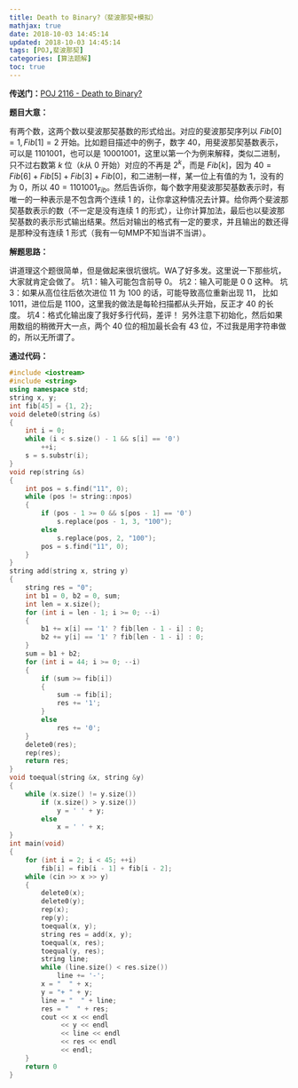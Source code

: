 ```yaml
---
title: Death to Binary?（斐波那契+模拟）
mathjax: true
date: 2018-10-03 14:45:14
updated: 2018-10-03 14:45:14
tags: [POJ,斐波那契]
categories: [算法题解]
toc: true
---
```



**传送门：**[POJ 2116 - Death to Binary?](http://poj.org/problem?id=2116)

**题目大意：**

有两个数，这两个数以斐波那契基数的形式给出。对应的斐波那契序列以 $Fib[0]=1, Fib[1]=2$ 开始。比如题目描述中的例子，数字 $40$，用斐波那契基数表示，可以是 $1101001$，也可以是 $10001001$，这里以第一个为例来解释，类似二进制，只不过右数第 $k$ 位（$k$从 $0$ 开始）对应的不再是 $2^k$，而是 $Fib[k]$，因为 $40=Fib[6]+Fib[5]+Fib[3]+Fib[0]$，和二进制一样，某一位上有值的为 $1$，没有的为 $0$，所以 $40=1101001_{Fib}$。然后告诉你，每个数字用斐波那契基数表示时，有唯一的一种表示是不包含两个连续 $1$ 的，让你拿这种情况去计算。给你两个斐波那契基数表示的数（不一定是没有连续 $1$ 的形式），让你计算加法，最后也以斐波那契基数的表示形式输出结果。然后对输出的格式有一定的要求，并且输出的数还得是那种没有连续 $1$ 形式（我有一句MMP不知当讲不当讲）。

**解题思路：**

讲道理这个题很简单，但是做起来很坑很坑。WA了好多发。这里说一下那些坑，大家就肯定会做了。
坑1：输入可能包含前导 $0$。
坑2：输入可能是 $0\ 0$ 这种。
坑3：如果从高位往后依次进位 $11$ 为 $100$ 的话，可能导致高位重新出现 $11$， 比如 $1011$，进位后是 $1100$，这里我的做法是每轮扫描都从头开始，反正才 $40$ 的长度。
坑4：格式化输出废了我好多行代码，差评！
另外注意下初始化，然后如果用数组的稍微开大一点，两个 $40$ 位的相加最长会有 $43$ 位，不过我是用字符串做的，所以无所谓了。<!--more-->

**通过代码：**

```cpp
#include <iostream>
#include <string>
using namespace std;
string x, y;
int fib[45] = {1, 2};
void delete0(string &s)
{
    int i = 0;
    while (i < s.size() - 1 && s[i] == '0')
        ++i;
    s = s.substr(i);
}
void rep(string &s)
{
    int pos = s.find("11", 0);
    while (pos != string::npos)
    {
        if (pos - 1 >= 0 && s[pos - 1] == '0')
            s.replace(pos - 1, 3, "100");
        else
            s.replace(pos, 2, "100");
        pos = s.find("11", 0);
    }
}
string add(string x, string y)
{
    string res = "0";
    int b1 = 0, b2 = 0, sum;
    int len = x.size();
    for (int i = len - 1; i >= 0; --i)
    {
        b1 += x[i] == '1' ? fib[len - 1 - i] : 0;
        b2 += y[i] == '1' ? fib[len - 1 - i] : 0;
    }
    sum = b1 + b2;
    for (int i = 44; i >= 0; --i)
    {
        if (sum >= fib[i])
        {
            sum -= fib[i];
            res += '1';
        }
        else
            res += '0';
    }
    delete0(res);
    rep(res);
    return res;
}
void toequal(string &x, string &y)
{
    while (x.size() != y.size())
        if (x.size() > y.size())
            y = ' ' + y;
        else
            x = ' ' + x;
}
int main(void)
{
    for (int i = 2; i < 45; ++i)
        fib[i] = fib[i - 1] + fib[i - 2];
    while (cin >> x >> y)
    {
        delete0(x);
        delete0(y);
        rep(x);
        rep(y);
        toequal(x, y);
        string res = add(x, y);
        toequal(x, res);
        toequal(y, res);
        string line;
        while (line.size() < res.size())
            line += '-';
        x = "  " + x;
        y = "+ " + y;
        line = "  " + line;
        res = "  " + res;
        cout << x << endl
             << y << endl
             << line << endl
             << res << endl
             << endl;
    }
    return 0
}
```
